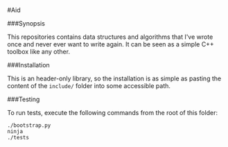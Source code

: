 #Aid

###Synopsis

This repositories contains data structures and algorithms that I've wrote once and never ever want to write again.
It can be seen as a simple C++ toolbox like any other.

###Installation

This is an header-only library, so the installation is as simple as pasting the content of the `include/` folder into some accessible path.

###Testing

To run tests, execute the following commands from the root of this folder:

```
./bootstrap.py
ninja
./tests
```
